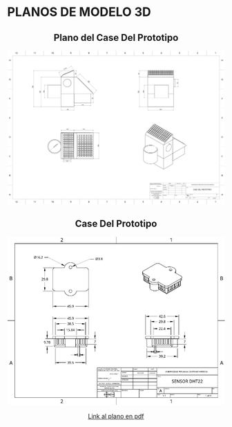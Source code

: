 <h1>PLANOS DE MODELO 3D</h1>
<h2 align="center">Plano del Case Del Prototipo</h2>
<p align="center"><img src="../../Imagenes/I_E_8/CASE DEL PROTOTIPO.png"></p>

<h2 align="center">Case Del Prototipo</h2>
<p align="center"><img src="../../Imagenes/I_E_8/DHT22.png"></p>
<p align="center"><a href="../../Hardware/Descargables/Plano_DHT22.pdf">Link al plano en pdf</a></p>





